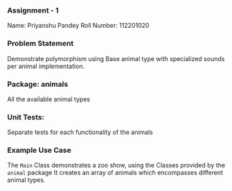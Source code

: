### Assignment - 1

Name: Priyanshu Pandey
Roll Number: 112201020

### Problem Statement
Demonstrate polymorphism using Base animal type with specialized sounds per animal implementation.

### Package: animals
All the available animal types

### Unit Tests: 
Separate tests for each functionality of the animals

### Example Use Case
The `Main` Class demonstrates a zoo show, using the Classes provided by the `animal` package
It creates an array of animals which encompasses different animal types.
